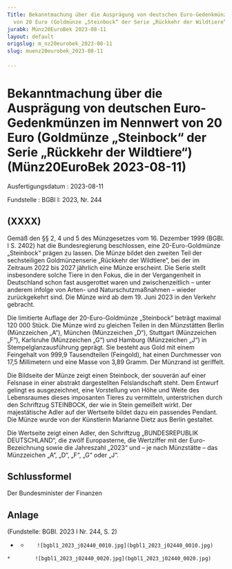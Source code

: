 ```yaml
---
Title: Bekanntmachung über die Ausprägung von deutschen Euro-Gedenkmünzen im Nennwert
  von 20 Euro (Goldmünze „Steinbock“ der Serie „Rückkehr der Wildtiere“)
jurabk: Münz20EuroBek 2023-08-11
layout: default
origslug: m_nz20eurobek_2023-08-11
slug: muenz20eurobek_2023-08-11

---
```


# Bekanntmachung über die Ausprägung von deutschen Euro-Gedenkmünzen im Nennwert von 20 Euro (Goldmünze „Steinbock“ der Serie „Rückkehr der Wildtiere“) (Münz20EuroBek 2023-08-11)

Ausfertigungsdatum
:   2023-08-11

Fundstelle
:   BGBl I: 2023, Nr. 244


## (XXXX)

Gemäß den §§ 2, 4 und 5 des Münzgesetzes vom 16. Dezember 1999 (BGBl. I S. 2402) hat die Bundesregierung beschlossen, eine 20-Euro-Goldmünze „Steinbock“ prägen zu lassen. Die Münze bildet den zweiten Teil der sechsteiligen Goldmünzenserie „Rückkehr der Wildtiere“, bei der im Zeitraum 2022 bis 2027 jährlich eine Münze erscheint. Die Serie stellt insbesondere solche Tiere in den Fokus, die in der Vergangenheit in Deutschland schon fast ausgerottet waren und zwischenzeitlich – unter anderem infolge von Arten- und Naturschutzmaßnahmen – wieder zurückgekehrt sind. Die Münze wird ab dem 19. Juni 2023 in den Verkehr gebracht.

Die limitierte Auflage der 20-Euro-Goldmünze „Steinbock“ beträgt maximal 120 000 Stück. Die Münze wird zu gleichen Teilen in den Münzstätten Berlin (Münzzeichen „A“), München (Münzzeichen „D“), Stuttgart (Münzzeichen „F“), Karlsruhe (Münzzeichen „G“) und Hamburg (Münzzeichen „J“) in Stempelglanzausführung geprägt. Sie besteht aus Gold mit einem Feingehalt von 999,9 Tausendteilen (Feingold), hat einen Durchmesser von 17,5 Millimetern und eine Masse von 3,89 Gramm. Der Münzrand ist geriffelt.

Die Bildseite der Münze zeigt einen Steinbock, der souverän auf einer Felsnase in einer abstrakt dargestellten Felslandschaft steht. Dem Entwurf gelingt es ausgezeichnet, eine Vorstellung von Höhe und Weite des Lebensraumes dieses imposanten Tieres zu vermitteln, unterstrichen durch den Schriftzug STEINBOCK, der wie in Stein gemeißelt wirkt. Der majestätische Adler auf der Wertseite bildet dazu ein passendes Pendant. Die Münze wurde von der Künstlerin Marianne Dietz aus Berlin gestaltet.

Die Wertseite zeigt einen Adler, den Schriftzug „BUNDESREPUBLIK DEUTSCHLAND“, die zwölf Europasterne, die Wertziffer mit der Euro-Bezeichnung sowie die Jahreszahl „2023“ und – je nach Münzstätte – das Münzzeichen „A“, „D“, „F“, „G“ oder „J“.


## Schlussformel

Der Bundesminister der Finanzen


## Anlage

(Fundstelle: BGBl. 2023 I Nr. 244, S. 2)


*    *        ![bgbl1_2023_j02440_0010.jpg](bgbl1_2023_j02440_0010.jpg)
    *        ![bgbl1_2023_j02440_0020.jpg](bgbl1_2023_j02440_0020.jpg)


